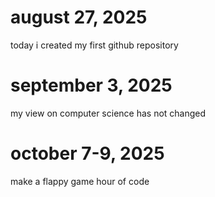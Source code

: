 # august 27, 2025

today i created my first github repository

# september 3, 2025

my view on computer science has not changed

# october 7-9, 2025
make a flappy game hour of code
